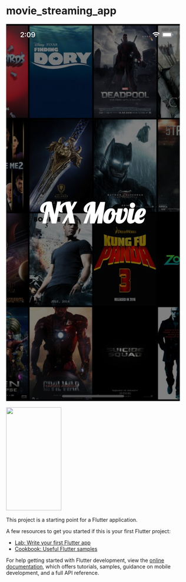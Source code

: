 # movie_streaming_app
![Alt text](https://raw.githubusercontent.com/Basu0369/movie_streaming_app/ec2d5ada42adbbc8fa3c4fad11dfb4fe38690831/images/Simulator%20Screen%20Shot%20-%20iPhone%2011%20Pro%20-%202022-12-26%20at%2002.09.04.png "Optional title")

<img src="https://user-images.githubusercontent.com/16319829/81180309-2b51f000-8fee-11ea-8a78-ddfe8c3412a7.png" width="150" height="280">

This project is a starting point for a Flutter application.

A few resources to get you started if this is your first Flutter project:

- [Lab: Write your first Flutter app](https://docs.flutter.dev/get-started/codelab)
- [Cookbook: Useful Flutter samples](https://docs.flutter.dev/cookbook)

For help getting started with Flutter development, view the
[online documentation](https://docs.flutter.dev/), which offers tutorials,
samples, guidance on mobile development, and a full API reference.
